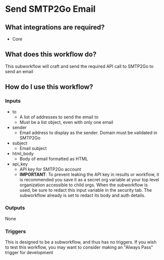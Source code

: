 # Send SMTP2Go Email

## What integrations are required?

- Core

## What does this workflow do?

This subworkflow will craft and send the required API call to SMTP2Go to send an email

## How do I use this workflow?

### Inputs

- to
    - A list of addresses to send the email to
    - Must be a list object, even with only one email
- sender
    - Email address to display as the sender. Domain must be validated in SMTP2Go
- subject
    - Email subject
- html_body
    - Body of email formatted as HTML
- api_key
    - API key for SMTP2Go account
    - **IMPORTANT**: To prevent leaking the API key in results or workflow, it is recommended you save it as a secret org variable at your top level organization accessible to child orgs. When the subworkflow is used, be sure to redact this input variable in the security tab. The subworkflow already is set to redact its body and auth details.

### Outputs

None

### Triggers

This is designed to be a subworkflow, and thus has no triggers. If you wish to test this workflow, you may want to consider making an "Always Pass" trigger for development